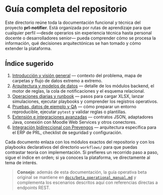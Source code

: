 # Guía completa del repositorio

Este directorio reúne toda la documentación funcional y técnica del proyecto **prl-notifier**. Está organizada por rutas de aprendizaje para que cualquier perfil —desde operarios sin experiencia técnica hasta personal docente o desarrolladores senior— pueda comprender cómo se procesa la información, qué decisiones arquitectónicas se han tomado y cómo extender la plataforma.

## Índice sugerido

1. [Introducción y visión general](./overview.md) — contexto del problema, mapa de carpetas y flujo de datos extremo a extremo.
2. [Arquitectura y modelos de datos](./system-architecture.md) — detalle de los módulos backend, el motor de reglas, la cola de notificaciones y el esquema relacional.
3. [Operaciones diarias y runbook](./operations-runbook.md) — pasos para cargar XLSX, lanzar simulaciones, ejecutar playbooks y comprender los registros operativos.
4. [Pruebas, datos de ejemplo y QA](./testing-guide.md) — cómo preparar un entorno reproducible, ejecutar `pytest` y validar reglas o plantillas.
5. [Extensión e integraciones avanzadas](./extensibility-guide.md) — contratos JSON, adaptadores Java, conexión con Moodle Web Services y otros conectores.
6. [Integración bidireccional con Prevengos](./prevengos-integration.md) — arquitectura específica para el ERP de PRL, checklist de seguridad y configuración.

Cada documento enlaza con los módulos exactos del repositorio y con los playbooks declarativos del directorio `workflows/` para que puedas contrastar teoría con implementación. Si prefieres un recorrido paso a paso, sigue el índice en orden; si ya conoces la plataforma, ve directamente al tema de interés.

> **Consejo**: además de esta documentación, la guía operativa beta original se mantiene en [`docs/beta_operational_manual.md`](./beta_operational_manual.md) y complementa los escenarios descritos aquí con referencias directas a endpoints REST.

